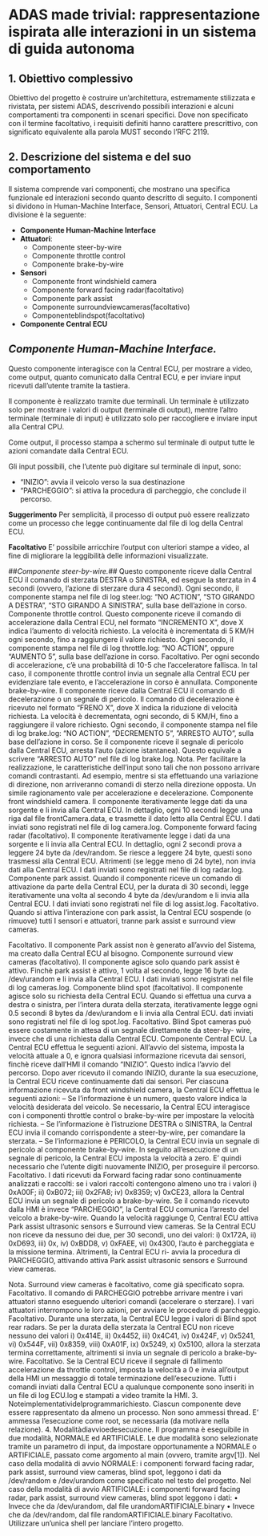 # ADAS made trivial: rappresentazione ispirata alle interazioni in un sistema di guida autonoma

## 1. Obiettivo complessivo
Obiettivo del progetto è costruire un’architettura, estremamente stilizzata e rivistata, per sistemi ADAS,
descrivendo possibili interazioni e alcuni comportamenti tra componenti in scenari specifici.
Dove non specificato con il termine facoltativo, i requisiti definiti hanno carattere prescrittivo, con significato equivalente alla parola MUST secondo l’RFC 2119.

## 2. Descrizione del sistema e del suo comportamento
Il sistema comprende vari componenti, che mostrano una specifica funzionale ed interazioni secondo quanto descritto di seguito. 
I componenti si dividono in Human-Machine Interface, Sensori, Attuatori, Central ECU. La divisione è la seguente:

- **Componente Human-Machine Interface**
- **Attuatori**:
    - Componente steer-by-wire
    - Componente throttle control
    - Componente brake-by-wire
- **Sensori**
    - Componente front windshield camera
    - Componente forward facing radar(facoltativo)
    - Componente park assist
    - Componente surroundviewcameras(facoltativo) 
    - Componenteblindspot(facoltativo)
- **Componente Central ECU**


## _Componente Human-Machine Interface._ ##
Questo componente interagisce con la Central ECU, per mostrare a video, come output, quanto comunicato dalla Central ECU, e per inviare input ricevuti dall’utente tramite la tastiera.

Il componente è realizzato tramite due terminali. Un terminale è utilizzato solo per mostrare i valori di output (terminale di output), mentre l’altro terminale (terminale di input) è utilizzato solo per raccogliere e inviare input alla Central CPU.

Come output, il processo stampa a schermo sul terminale di output tutte le azioni comandate dalla Central ECU.

Gli input possibili, che l’utente può digitare sul terminale di input, sono:

- “INIZIO”: avvia il veicolo verso la sua destinazione
- “PARCHEGGIO”: si attiva la procedura di parcheggio, che conclude il percorso.
 
**Suggerimento** Per semplicità, il processo di output può essere realizzato come un processo che legge continuamente dal file di log della Central ECU.

**Facoltativo** E’ possibile arricchire l’output con ulteriori stampe a video, al fine di migliorare la leggibilità delle informazioni visualizzate.

##*Componente steer-by-wire.*## 
Questo componente riceve dalla Central ECU il comando di sterzata DESTRA o SINISTRA, ed esegue la sterzata in 4 secondi (ovvero, l’azione di sterzare dura 4 secondi).
Ogni secondo, il componente stampa nel file di log steer.log: “NO ACTION”, “STO GIRANDO A DESTRA”, “STO GIRANDO A SINISTRA”, sulla base dell’azione in corso.
Componente throttle control. Questo componente riceve il comando di accelerazione dalla Central ECU, nel formato “INCREMENTO X”, dove X indica l’aumento di velocità richiesto. La velocità è incrementata di 5 KM/H ogni secondo, fino a raggiungere il valore richiesto. Ogni secondo, il componente stampa nel file di log throttle.log: “NO ACTION”, oppure “AUMENTO 5”, sulla base dell’azione in corso.
Facoltativo. Per ogni secondo di accelerazione, c’è una probabilità di 10-5 che l’acceleratore fallisca. In tal caso, il componente throttle control invia un segnale alla Central ECU per evidenziare tale evento, e l’accelerazione in corso è annullata.
Componente brake-by-wire. Il componente riceve dalla Central ECU il comando di decelerazione o un segnale di pericolo. Il comando di decelerazione è ricevuto nel formato “FRENO X”, dove X indica la riduzione di velocità richiesta. La velocità è decrementata, ogni secondo, di 5 KM/H, fino a raggiungere il valore richiesto. Ogni secondo, il componente stampa nel file di log brake.log: “NO ACTION”, “DECREMENTO 5”, ”ARRESTO AUTO”, sulla base dell’azione in corso.
Se il componente riceve il segnale di pericolo dalla Central ECU, arresta l’auto (azione istantanea). Questo equivale a scrivere “ARRESTO AUTO” nel file di log brake.log.
Nota. Per facilitare la realizzazione, le caratteristiche dell’input sono tali che non possono arrivare comandi contrastanti. Ad esempio, mentre si sta effettuando una variazione di direzione, non arriveranno comandi di sterzo nella direzione opposta. Un simile ragionamento vale per accelerazione e decelerazione.
Componente front windshield camera. Il componente iterativamente legge dati da una sorgente e li invia alla Central ECU. In dettaglio, ogni 10 secondi legge una riga dal file frontCamera.data, e trasmette il dato letto alla Central ECU. I dati inviati sono registrati nel file di log camera.log.
Componente forward facing radar (facoltativo). Il componente iterativamente legge i dati da una sorgente e li invia alla Central ECU. In dettaglio, ogni 2 secondi prova a leggere 24 byte da /dev/random. Se riesce a leggere 24 byte, questi sono trasmessi alla Central ECU. Altrimenti (se legge meno di 24 byte), non invia dati alla Central ECU. I dati inviati sono registrati nel file di log radar.log.
Componente park assist. Quando il componente riceve un comando di attivazione da parte della Central ECU, per la durata di 30 secondi, legge iterativamente una volta al secondo 4 byte da /dev/urandom e li invia alla Central ECU. I dati inviati sono registrati nel file di log assist.log.
Facoltativo. Quando si attiva l’interazione con park assist, la Central ECU sospende (o rimuove) tutti I sensori e attuatori, tranne park assist e surround view cameras.
   
Facoltativo. Il componente Park assist non è generato all’avvio del Sistema, ma creato dalla Central ECU al bisogno.
Componente surround view cameras (facoltativo). Il componente agisce solo quando park assist è attivo. Finchè park assist è attivo, 1 volta al secondo, legge 16 byte da /dev/urandom e li invia alla Central ECU. I dati inviati sono registrati nel file di log cameras.log.
Componente blind spot (facoltativo). Il componente agisce solo su richiesta della Central ECU. Quando si effettua una curva a destra o sinistra, per l’intera durata della sterzata, iterativamente legge ogni 0.5 secondi 8 bytes da /dev/urandom e li invia alla Central ECU. dati inviati sono registrati nel file di log spot.log.
Facoltativo. Blind Spot cameras può essere costamente in attesa di un segnale direttamente da steer-by- wire, invece che di una richiesta dalla Central ECU.
Componente Central ECU. La Central ECU effettua le seguenti azioni. All’avvio del sistema, imposta la velocità attuale a 0, e ignora qualsiasi informazione ricevuta dai sensori, finchè riceve dall’HMI il comando “INIZIO”. Questo indica l’avvio del percorso.
Dopo aver ricevuto il comando INIZIO, durante la sua esecuzione, la Central ECU riceve continuamente dati dai sensori.
Per ciascuna informazione ricevuta da front windshield camera, la Central ECU effettua le seguenti azioni:
– Se l’informazione è un numero, questo valore indica la velocità desiderata del veicolo. Se necessario, la Central ECU interagisce con i componenti throttle control o brake-by-wire per impostare la velocità richiesta.
– Se l’informazione è l’istruzione DESTRA o SINISTRA, la Central ECU invia il comando corrispondente a steer-by-wire, per comandare la sterzata.
– Se l’informazione è PERICOLO, la Central ECU invia un segnale di pericolo al componente brake-by-wire. In seguito all’esecuzione di un segnale di pericolo, la Central ECU imposta la velocità a zero. E’ quindi
necessario che l’utente digiti nuovamente INIZIO, per proseguire il percorso.
Facoltativo. I dati ricevuti da Forward facing radar sono continuamente analizzati e raccolti: se i valori raccolti contengono almeno uno tra i valori i) 0xA00F; ii) 0xB072; iii) 0x2FA8; iv) 0x8359; v) 0xCE23, allora la Central ECU invia un segnale di pericolo a brake-by-wire.
Se il comando ricevuto dalla HMI è invece “PARCHEGGIO”, la Central ECU comunica l’arresto del veicolo a brake-by-wire.
Quando la velocità raggiunge 0, Central ECU attiva Park assist ultrasonic sensors e Surround view cameras. Se la Central ECU non riceve da nessuno dei due, per 30 secondi, uno dei valori: i) 0x172A, ii) 0xD693, iii) 0x, iv) 0xBDD8, v) 0xFAEE, vi) 0x4300, l’auto è parcheggiata e la missione termina. Altrimenti, la Central ECU ri- avvia la procedura di PARCHEGGIO, attivando attiva Park assist ultrasonic sensors e Surround view cameras.
  
Nota. Surround view cameras è facoltativo, come già specificato sopra.
Facoltativo. Il comando di PARCHEGGIO potrebbe arrivare mentre i vari attuatori stanno eseguendo ulteriori comandi (accelerare o sterzare). I vari attuatori interrompono le loro azioni, per avviare le procedure di parcheggio.
Facoltativo. Durante una sterzata, la Central ECU legge i valori di Blind spot rear radars. Se per la durata della sterzata la Central ECU non riceve nessuno dei valori i) 0x414E, ii) 0x4452, iii) 0x4C41, iv) 0x424F, v) 0x5241, vi) 0x544F, vii) 0x8359, viii) 0xA01F, ix) 0x5249, x) 0x5100, allora la sterzata termina correttamente, altrimenti si invia un segnale di pericolo a brake-by-wire.
Facoltativo. Se la Central ECU riceve il segnale di fallimento accelerazione da throttle control, imposta la velocità a 0 e invia all’output della HMI un messaggio di totale terminazione dell’esecuzione.
Tutti i comandi inviati dalla Central ECU a qualunque componente sono inseriti in un file di log ECU.log e stampati a video tramite la HMI.
3. Noteimplementatividelprogrammarichiesto.
Ciascun componente deve essere rappresentato da almeno un processo. Non sono ammessi thread. E’
ammessa l’esecuzione come root, se necessaria (da motivare nella relazione).
4. Modalitàdiavvioedesecuzione.
Il programma è eseguibile in due modalità, NORMALE ed ARTIFICIALE. Le due modalità sono selezionate tramite un parametro di input, da impostare opportunamente a NORMALE o ARTIFICIALE, passato come argomento al main (ovvero, tramite argv[1]).
Nel caso della modalità di avvio NORMALE: i componenti forward facing radar, park assist, surround view cameras, blind spot, leggono i dati da /dev/random e /dev/urandom come specificato nel testo del progetto.
Nel caso della modalità di avvio ARTIFICIALE: i componenti forward facing radar, park assist, surround view cameras, blind spot leggono i dati:
• Invece che da /dev/urandom, dal file urandomARTIFICIALE.binary • Invece che da /dev/random, dal file randomARTIFICIALE.binary
Facoltativo. Utilizzare un’unica shell per lanciare l’intero progetto.
